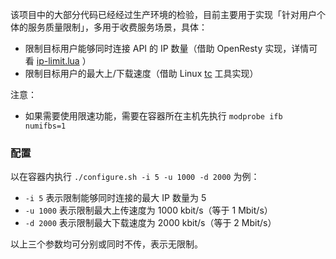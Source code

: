 该项目中的大部分代码已经经过生产环境的检验，目前主要用于实现「针对用户个体的服务质量限制」，多用于收费服务场景，具体：

* 限制目标用户能够同时连接 API 的 IP 数量（借助 OpenResty 实现，详情可看 [ip-limit.lua](nginx/ip-limit.lua) ）
* 限制目标用户的最大上/下载速度（借助 Linux [tc](https://en.wikipedia.org/wiki/Tc_(Linux)) 工具实现）

注意：

* 如果需要使用限速功能，需要在容器所在主机先执行 `modprobe ifb numifbs=1`


### 配置

以在容器内执行 `./configure.sh -i 5 -u 1000 -d 2000` 为例：

* `-i 5` 表示限制能够同时连接的最大 IP 数量为 5
* `-u 1000` 表示限制最大上传速度为 1000 kbit/s（等于 1 Mbit/s）
* `-d 2000` 表示限制最大下载速度为 2000 kbit/s（等于 2 Mbit/s）

以上三个参数均可分别或同时不传，表示无限制。
